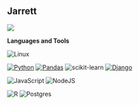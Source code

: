 
## Jarrett

[![](https://road-to-kaggle-grandmaster.vercel.app/api/badges/dataranch/notebook)](https://www.kaggle.com/dataranch)


**Languages and Tools**

![Linux](https://img.shields.io/badge/Linux-FCC624?style=for-the-badge&logo=linux&logoColor=black)


[![Python](https://img.shields.io/badge/python-3670A0?style=for-the-badge&logo=python&logoColor=ffdd54)](https://dataranch.info)
[![Pandas](https://img.shields.io/badge/pandas-%23150458.svg?style=for-the-badge&logo=pandas&logoColor=white)](https://www.kaggle.com/code/dataranch/alcohol-effects-on-study-feature-importance)
![scikit-learn](https://img.shields.io/badge/scikit--learn-%23F7931E.svg?style=for-the-badge&logo=scikit-learn&logoColor=white)
[![Django](https://img.shields.io/badge/django-%23092E20.svg?style=for-the-badge&logo=django&logoColor=white)](https://dataranch.info)

![JavaScript](https://img.shields.io/badge/javascript-%23323330.svg?style=for-the-badge&logo=javascript&logoColor=%23F7DF1E)
![NodeJS](https://img.shields.io/badge/node.js-6DA55F?style=for-the-badge&logo=node.js&logoColor=white)

![R](https://img.shields.io/badge/r-%23276DC3.svg?style=for-the-badge&logo=r&logoColor=white)
![Postgres](https://img.shields.io/badge/postgres-%23316192.svg?style=for-the-badge&logo=postgresql&logoColor=white)
